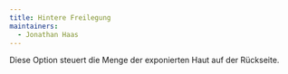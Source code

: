 ```yaml
---
title: Hintere Freilegung
maintainers:
  - Jonathan Haas
---
```


Diese Option steuert die Menge der exponierten Haut auf der Rückseite.
